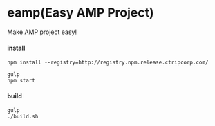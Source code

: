 # eamp(Easy AMP Project)

Make AMP project easy!

#### install
```shell
npm install --registry=http://registry.npm.release.ctripcorp.com/

gulp
npm start
```

#### build

```
gulp
./build.sh
``` 
